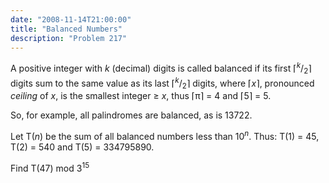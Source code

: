 ```yaml
---
date: "2008-11-14T21:00:00"
title: "Balanced Numbers"
description: "Problem 217"
---
```


<p>
A positive integer with <var>k</var> (decimal) digits is called balanced if its first ⌈<sup><var>k</var></sup>/<sub>2</sub>⌉ digits sum to the same value as its last ⌈<sup><var>k</var></sup>/<sub>2</sub>⌉ digits, where ⌈<var>x</var>⌉, pronounced <span style="font-style:italic;">ceiling</span> of <var>x</var>, is the smallest integer ≥ <var>x</var>, thus ⌈π⌉ = 4 and ⌈5⌉ = 5.</p>
<p>So, for example, all palindromes are balanced, as is 13722.</p>
<p>Let T(<var>n</var>) be the sum of all balanced numbers less than 10<sup><var>n</var></sup>. 
Thus: T(1) = 45, T(2) = 540 and T(5) = 334795890. </p>
<p>Find T(47) mod 3<sup>15</sup></p>

